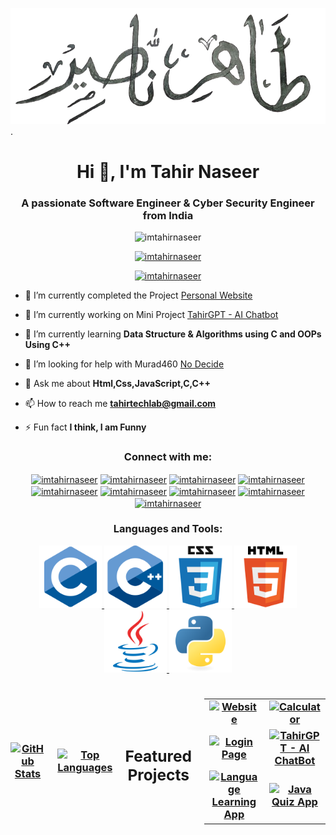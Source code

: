 ![Display Name](https://github.com/imtahirnaseer/imtahirnaseer/blob/1d39e29e7b9eece9b71654c747bc415da2714084/My_Name_Calligraphy-removebg-preview.png).

<h1 align="center">Hi 👋, I'm Tahir Naseer</h1>
<h3 align="center">A passionate Software Engineer & Cyber Security Engineer from India</h3>

<p align="center"> <img src="https://komarev.com/ghpvc/?username=imtahirnaseer&label=Profile%20views&color=0e75b6&style=flat" alt="imtahirnaseer" /> </p>

<p align="center"> <a href="https://github.com/ryo-ma/github-profile-trophy"><img src="https://github-profile-trophy.vercel.app/?username=imtahirnaseer" alt="imtahirnaseer" /></a> </p>

<p align="center"> <a href="https://twitter.com/imtahirnaseer" target="blank"><img src="https://img.shields.io/twitter/follow/imtahirnaseer?logo=twitter&style=for-the-badge" alt="imtahirnaseer" /></a> </p>

- 👯 I’m currently completed the Project [Personal Website](https://imtahirnaseer.github.io/Portfolio/)

- 🔭 I’m currently working on Mini Project [TahirGPT - AI Chatbot](https://imtahirnaseer.github.io/TahirGPT/)

- 🌱 I’m currently learning **Data Structure & Algorithms using C and OOPs Using C++**


- 🤝 I’m looking for help with Murad460 [No Decide](https://github.com/Murad460/INFI-NITY.git)

- 💬 Ask me about **Html,Css,JavaScript,C,C++**

- 📫 How to reach me **tahirtechlab@gmail.com**

- ⚡ Fun fact **I think, I am Funny**

<h3 align="center">Connect with me:</h3>
<p align="center">
<a href="https://codepen.io/imtahirnaseer" target="blank"><img align="center" src="https://raw.githubusercontent.com/rahuldkjain/github-profile-readme-generator/master/src/images/icons/Social/codepen.svg" alt="imtahirnaseer" width="100" height="100"/></a>
<a href="https://stackoverflow.com/users/imtahirnaseer" target="blank"><img align="center" src="https://raw.githubusercontent.com/rahuldkjain/github-profile-readme-generator/master/src/images/icons/Social/stack-overflow.svg" alt="imtahirnaseer"  width="100" height="100"/></a>
<a href="https://codesandbox.com/imtahirnaseer" target="blank"><img align="center" src="https://raw.githubusercontent.com/rahuldkjain/github-profile-readme-generator/master/src/images/icons/Social/codesandbox.svg" alt="imtahirnaseer"  width="100" height="100"/></a>
<a href="https://instagram.com/imtahirnaseer" target="blank"><img align="center" src="https://raw.githubusercontent.com/rahuldkjain/github-profile-readme-generator/master/src/images/icons/Social/instagram.svg" alt="imtahirnaseer"  width="100" height="100"/></a>
<a href="https://dribbble.com/imtahirnaseer" target="blank"><img align="center" src="https://raw.githubusercontent.com/rahuldkjain/github-profile-readme-generator/master/src/images/icons/Social/dribbble.svg" alt="imtahirnaseer"  width="100" height="100"/></a>
<a href="https://www.codechef.com/users/imtahirnaseer" target="blank"><img align="center" src="https://cdn.jsdelivr.net/npm/simple-icons@3.1.0/icons/codechef.svg" alt="imtahirnaseer" width="100" height="100"/></a>
<a href="https://www.hackerrank.com/imtahirnaseer" target="blank"><img align="center" src="https://raw.githubusercontent.com/rahuldkjain/github-profile-readme-generator/master/src/images/icons/Social/hackerrank.svg" alt="imtahirnaseer"  width="100" height="100"/></a>
<a href="https://codeforces.com/profile/imtahirnaseer" target="blank"><img align="center" src="https://raw.githubusercontent.com/rahuldkjain/github-profile-readme-generator/master/src/images/icons/Social/codeforces.svg" alt="imtahirnaseer"  width="100" height="100"/></a>
<a href="https://www.leetcode.com/imtahirnaseer" target="blank"><img align="center" src="https://raw.githubusercontent.com/rahuldkjain/github-profile-readme-generator/master/src/images/icons/Social/leet-code.svg" alt="imtahirnaseer"  width="100" height="100"/></a>




<h3 align="center">Languages and Tools:</h3>
<p align="center"> <a  <a href="https://www.cprogramming.com/" target="_blank" rel="noreferrer"> <img src="https://raw.githubusercontent.com/devicons/devicon/master/icons/c/c-original.svg" alt="c" width="100" height="100"/> </a> <a href="https://www.w3schools.com/cpp/" target="_blank" rel="noreferrer"> <img src="https://raw.githubusercontent.com/devicons/devicon/master/icons/cplusplus/cplusplus-original.svg" alt="cplusplus"  width="100" height="100"/> </a> <a href="https://www.w3schools.com/css/" target="_blank" rel="noreferrer"> <img src="https://raw.githubusercontent.com/devicons/devicon/master/icons/css3/css3-original-wordmark.svg" alt="css3"  width="100" height="100"/> </a> <a href="https://www.w3.org/html/" target="_blank" rel="noreferrer"> <img src="https://raw.githubusercontent.com/devicons/devicon/master/icons/html5/html5-original-wordmark.svg" alt="html5" width="100" height="100"/> </a> <a href="https://www.java.com" target="_blank" rel="noreferrer"> <img src="https://raw.githubusercontent.com/devicons/devicon/master/icons/java/java-original.svg" alt="java"  width="100" height="100"/> </a> <a href="https://www.python.org" target="_blank" rel="noreferrer"> <img src="https://raw.githubusercontent.com/devicons/devicon/master/icons/python/python-original.svg" alt="python"  width="100" height="100"/> </a> 


<h3 align="center"🎢 GitHub Fun Zone:</h3>

<div align="center" style="display: flex; align-items: center; justify-content: center; gap: 20px;">
  <a href="#"><img alt="GitHub Stats" src="https://github-readme-stats.vercel.app/api?username=imtahirnaseer&show_icons=true&bg_color=0D1117&title_color=004080&text_color=FFFFFF&icon_color=00F0FF&hide_border=true" height="180px"/></a>
  <a href="#"><img alt="Top Languages" src="https://github-readme-stats.vercel.app/api/top-langs/?username=imtahirnaseer&layout=compact&bg_color=0D1117&title_color=00AFFF&text_color=FFFFFF&hide_border=true" height="180px"/></a>
<!--  <a href="#"><img alt="GitHub Streak" src="https://github-readme-streak-stats.herokuapp.com/?user=imtahirnaseer&show_icons=true&locale=en&layout=demo&theme=algolia&hide_border=true" height="180px"/></a>
</div> -->



## Featured Projects
<div align="center">
<table>
  <tr>
    <td align="center">
      <a href="https://github.com/imtahirnaseer/Portfolio">
        <img src="https://github-readme-stats.vercel.app/api/pin/?username=imtahirnaseer&theme=dracula&hide_border=true&show_icons=true&repo=Portfolio" alt="Website" />
      </a>
    </td>
    <td align="center">
      <a href="https://github.com/imtahirnaseer/Scientific-Calculator">
        <img src="https://github-readme-stats.vercel.app/api/pin/?username=imtahirnaseer&theme=dracula&hide_border=true&show_icons=true&repo=Scientific-Calculator" alt="Calculator" />
      </a>
    </td>
  </tr>
  <tr>
    <td align="center">
      <a href="https://github.com/imtahirnaseer/Login-to-Website">
        <img src="https://github-readme-stats.vercel.app/api/pin/?username=imtahirnaseer&theme=dracula&hide_border=true&show_icons=true&repo=Login-to-website" alt="Login Page" />
      </a>
    </td>
    <td align="center">
      <a href="https://github.com/imtahirnaseer/TahirGPT">
        <img src="https://github-readme-stats.vercel.app/api/pin/?username=imtahirnaseer&theme=dracula&hide_border=true&show_icons=true&repo=TahirGPT" alt="TahirGPT - AI ChatBot" />
      </a>
    </td>
  </tr>
  <tr>
    <td align="center">
      <a href="https://github.com/imtahirnaseer/Programming-Source-Code">
        <img src="https://github-readme-stats.vercel.app/api/pin/?username=imtahirnaseer&theme=dracula&hide_border=true&show_icons=true&repo=Programming-Source-Code" alt="Language Learning App" />
      </a>
    </td>
    <td align="center">
      <a href="https://github.com/imtahirnaseer/Java-Quiz-App">
        <img src="https://github-readme-stats.vercel.app/api/pin/?username=imtahirnaseer&theme=dracula&hide_border=true&show_icons=true&repo=Java-Quiz-App" alt="Java Quiz App" />
      </a>
    </td>
  </tr>
</table>

</div>
